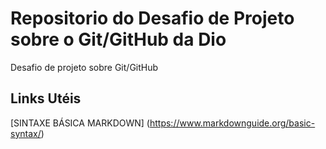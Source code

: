 # Repositorio do Desafio de Projeto sobre o Git/GitHub da Dio
Desafio de projeto sobre Git/GitHub

## Links Utéis
[SINTAXE BÁSICA MARKDOWN] (https://www.markdownguide.org/basic-syntax/)
